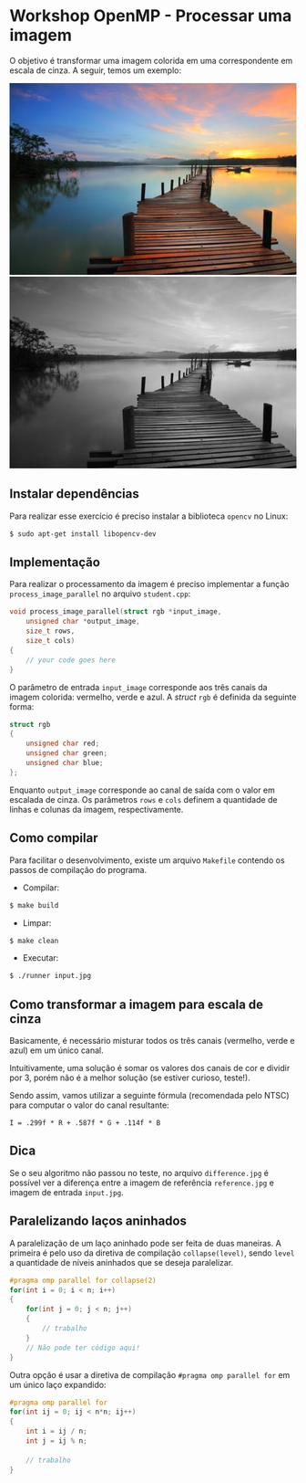 # Workshop OpenMP -  Processar uma imagem

O objetivo é transformar uma imagem colorida em uma correspondente em escala de cinza. A seguir, temos um exemplo:

![](examples/colored.jpg) ![](examples/gray.jpg)

## Instalar dependências 
Para realizar esse exercício é preciso instalar a biblioteca `opencv` no Linux:

```bash
$ sudo apt-get install libopencv-dev
```

## Implementação

Para realizar o processamento da imagem é preciso implementar a função `process_image_parallel` no arquivo `student.cpp`:

```cpp
void process_image_parallel(struct rgb *input_image,
    unsigned char *output_image,
    size_t rows,
    size_t cols)
{
    // your code goes here
}
```
O parâmetro de entrada `input_image` corresponde aos três canais da imagem colorida: vermelho, verde e azul. A *struct* `rgb` é definida da seguinte forma:

```cpp
struct rgb
{
    unsigned char red;
    unsigned char green;
    unsigned char blue;
};
```
Enquanto `output_image` corresponde ao canal de saída com o valor em escalada de cinza. Os parâmetros `rows` e `cols` definem a quantidade de linhas e colunas da imagem, respectivamente.

## Como compilar

Para facilitar o desenvolvimento, existe um arquivo `Makefile` contendo os passos de compilação do programa.

- Compilar:
```bash
$ make build
```

- Limpar:

```bash
$ make clean
```

- Executar:
```bash
$ ./runner input.jpg
```

## Como transformar a imagem para escala de cinza

Basicamente, é necessário misturar todos os três canais (vermelho, verde e azul) em um único canal. 

Intuitivamente, uma solução é somar os valores dos canais de cor e dividir por 3, porém não é a melhor solução (se estiver curioso, teste!).

Sendo assim, vamos utilizar a seguinte fórmula (recomendada pelo NTSC) para computar o valor do canal resultante:

```
I = .299f * R + .587f * G + .114f * B
```

## Dica

Se o seu algoritmo não passou no teste, no arquivo `difference.jpg` é possível ver a diferença entre a imagem de referência `reference.jpg` e imagem de entrada `input.jpg`.

## Paralelizando laços aninhados

A paralelização de um laço aninhado pode ser feita de duas maneiras. A primeira é pelo uso da diretiva de compilação ```collapse(level)```, sendo ```level``` a quantidade de níveis aninhados que se deseja paralelizar.

```cpp
#pragma omp parallel for collapse(2)
for(int i = 0; i < n; i++)
{
    for(int j = 0; j < n; j++)
    {
        // trabalho
    }
    // Não pode ter código aqui!
}
```

Outra opção é usar a diretiva de compilação ```#pragma omp parallel for``` em um único laço expandido:

```cpp
#pragma omp parallel for
for(int ij = 0; ij < n*n; ij++)
{
    int i = ij / n;
    int j = ij % n;

    // trabalho
}
```
